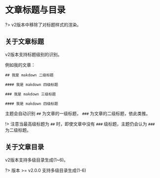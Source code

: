 # 文章标题与目录

?> v2版本中移除了对标题样式的渲染。

## 关于文章标题

v2版本支持标题级别的识别。

例如我的文章：

```
## 我是 makdown 二级标题

#### 我是 makdown 四级标题

### 我是 makdown 三级标题

#### 我是 makdown 四级标题
```

主题会自动识别 `##` 为文章的一级标题， `###` 为文章的二级标题，依此类推。

!> 注意当最高级标题为 `##` 时，即使文章中没有 `###` 级标题，主题仍会认为 `###` 为二级标题。

## 关于文章目录

v2版本支持多级目录生成(1~6)。

?> 版本 >= v2.0.0 支持多级目录生成(1-6)

